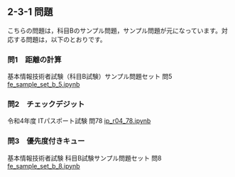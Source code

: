 ## 2-3-1 問題
こちらの問題は，科目Bのサンプル問題，サンプル問題が元になっています。対応する問題は，以下のとおりです。

### 問1　距離の計算
基本情報技術者試験（科目B試験）サンプル問題セット 問5  
[fe_sample_set_b_5.ipynb](https://github.com/wakuwakustudyworld/fe-kamokuB/blob/main/fe_sample_set_b_5.ipynb)

### 問2　チェックデジット
令和4年度 ITパスポート試験 問78
[ip_r04_78.ipynb](https://github.com/wakuwakustudyworld/fe-kamokuB/blob/main/ip_r04_78.ipynb)

### 問3　優先度付きキュー
基本情報技術者試験 科目B試験サンプル問題セット 問8  
[fe_sample_set_b_8.ipynb](https://github.com/wakuwakustudyworld/fe-kamokuB/blob/main/fe_sample_set_b_8.ipynb)
